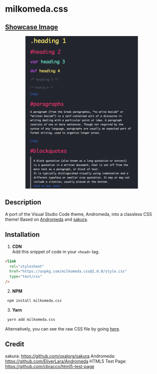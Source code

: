 # milkomeda.css

## [Showcase Image](https://y-arjun-y.github.io/milkomeda.css/)

<div align="center">
<img src="milkomeda.png" height="500px">  
</div>

## Description

A port of the Visual Studio Code theme, Andromeda, into a classless CSS theme! Based on [Andromeda](https://github.com/EliverLara/Andromeda) and [sakura](https://github.com/oxalorg/sakura).

## Installation

1. **CDN**  
   Add this snippet of code in your `<head>` tag.

```html
<link
  rel="stylesheet"
  href="https://unpkg.com/milkomeda.css@1.0.0/style.css"
  type="text/css"
/>
```

2. **NPM**

```bash
 npm install milkomeda.css
```

3. **Yarn**

```bash
 yarn add milkomeda.css
```

Alternatively, you can see the raw CSS file by going [here](https://raw.githubusercontent.com/y-arjun-y/milkomeda.css/main/style.css).

## Credit

sakura: https://github.com/oxalorg/sakura
Andromeda: https://github.com/EliverLara/Andromeda
HTML5 Test Page: https://github.com/cbracco/html5-test-page
